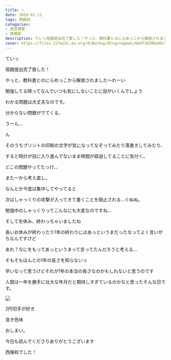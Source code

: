 ```yaml
---
title: ✎︎
date: 2018-01-11
tags: 西條和
categories: 
- 成员博客
- 西條和
description: ていっ宿題提出完了致した！やっと、教科書とのにらめっこから解放されました〜わーい勉強してる時ってなんでいつも気にしないことに目がいくんでしょう...
cover: https://files.227wiki.eu.org/d/Backup/Blog/nagomi/6b4f3d30be0bc7733cead425a729f.jpg 
---
```





ていっ





宿題提出完了致した！





やっと、教科書とのにらめっこから解放されました〜わーい







勉強してる時ってなんでいつも気にしないことに目がいくんでしょう





わかる問題は大丈夫なのです。



分からない問題がでてくる、


うーん…


ん





そのうちプリントの印刷の文字が気になってなぞってみたり落書きしてみたり、



すると時計が目に入り進んでないまま時間が経過してることに気付く。




どこの問題やってたっけ、、



また一から考え直し。







なんとか今度は集中してやってると






次はしゃっくりの攻撃が入ってきて書くことを阻止される…ぐぬぬ。





勉強中のしゃっくりってこんなにも大変なのですね…










そして冬休み、終わっちゃいましたね






長いお休みが終わったり1年の終わりにはあっというまだったなってよく言いがちなんですけど








あれ？なにをもってあっというまって言ってたんだろうと考える…






そもそもほんとの1年の長さを知らないっ








早いなって思うけどそれが1年の本当の長さなのかもしれないと思うのです








人間は一年を勝手に壮大な年月だと期待しすぎているのかなと思ったそんな日です。










![](https://files.227wiki.eu.org/d/Backup/Blog/nagomi/6b4f3d30be0bc7733cead425a729f.jpg)









2円切手が好き



良き色味






おしまい。










今日も読んでくださりありがとうございます




西條和でした！



